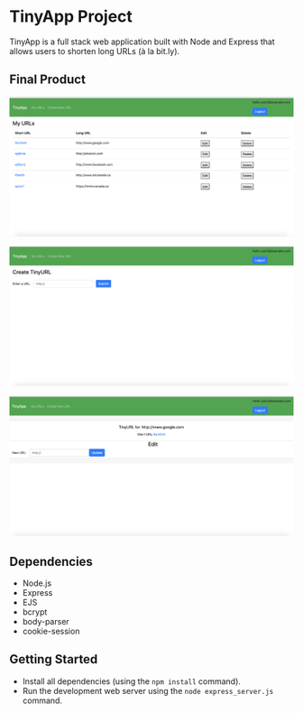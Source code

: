 # TinyApp Project

TinyApp is a full stack web application built with Node and Express that allows users to shorten long URLs (à la bit.ly).

## Final Product

!["Home page with user saved URLs"](https://github.com/vinaybaswa/tinyapp/blob/master/docs/URLs-Page.png)

!["User can create URLs"](https://github.com/vinaybaswa/tinyapp/blob/master/docs/Create-URL.png)

!["User can update URLs"](https://github.com/vinaybaswa/tinyapp/blob/master/docs/Edit-URL.png)

## Dependencies

- Node.js
- Express
- EJS
- bcrypt
- body-parser
- cookie-session

## Getting Started

- Install all dependencies (using the `npm install` command).
- Run the development web server using the `node express_server.js` command.